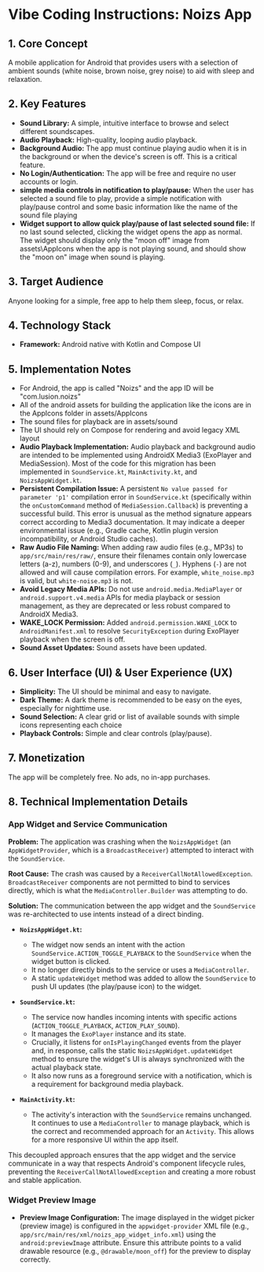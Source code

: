 # Vibe Coding Instructions: Noizs App

## 1. Core Concept

A mobile application for Android that provides users with a selection of ambient sounds (white noise, brown noise, grey noise) to aid with sleep and relaxation.

## 2. Key Features

*   **Sound Library:** A simple, intuitive interface to browse and select different soundscapes.
*   **Audio Playback:** High-quality, looping audio playback.
*   **Background Audio:** The app must continue playing audio when it is in the background or when the device's screen is off. This is a critical feature.
*   **No Login/Authentication:** The app will be free and require no user accounts or login.
*   **simple media controls in notification to play/pause:** When the user has selected a sound file to play, provide a simple notification with play/pause control and some basic information like the name of the sound file playing
*   **Widget support to allow quick play/pause of last selected sound file:** If no last sound selected, clicking the widget opens the app as normal. The widget should display only the "moon off" image from assets\AppIcons when the app is not playing sound, and should show the "moon on" image when sound is playing. 

## 3. Target Audience

Anyone looking for a simple, free app to help them sleep, focus, or relax.

## 4. Technology Stack

*   **Framework:** Android native with Kotlin and Compose UI

## 5. Implementation Notes
* For Android, the app is called "Noizs" and the app ID will be "com.lusion.noizs"
* All of the android assets for building the application like the icons are in the AppIcons folder in assets/AppIcons
* The sound files for playback are in assets/sound
* The UI should rely on Compose for rendering and avoid legacy XML layout
* **Audio Playback Implementation:** Audio playback and background audio are intended to be implemented using AndroidX Media3 (ExoPlayer and MediaSession). Most of the code for this migration has been implemented in `SoundService.kt`, `MainActivity.kt`, and `NoizsAppWidget.kt`.
* **Persistent Compilation Issue:** A persistent `No value passed for parameter 'p1'` compilation error in `SoundService.kt` (specifically within the `onCustomCommand` method of `MediaSession.Callback`) is preventing a successful build. This error is unusual as the method signature appears correct according to Media3 documentation. It may indicate a deeper environmental issue (e.g., Gradle cache, Kotlin plugin version incompatibility, or Android Studio caches).
* **Raw Audio File Naming:** When adding raw audio files (e.g., MP3s) to `app/src/main/res/raw/`, ensure their filenames contain only lowercase letters (a-z), numbers (0-9), and underscores (`_`). Hyphens (`-`) are not allowed and will cause compilation errors. For example, `white_noise.mp3` is valid, but `white-noise.mp3` is not.
* **Avoid Legacy Media APIs:** Do not use `android.media.MediaPlayer` or `android.support.v4.media` APIs for media playback or session management, as they are deprecated or less robust compared to AndroidX Media3.
* **WAKE_LOCK Permission:** Added `android.permission.WAKE_LOCK` to `AndroidManifest.xml` to resolve `SecurityException` during ExoPlayer playback when the screen is off.
* **Sound Asset Updates:** Sound assets have been updated.

## 6. User Interface (UI) & User Experience (UX)

*   **Simplicity:** The UI should be minimal and easy to navigate.
*   **Dark Theme:** A dark theme is recommended to be easy on the eyes, especially for nighttime use.
*   **Sound Selection:** A clear grid or list of available sounds with simple icons representing each choice
*   **Playback Controls:** Simple and clear controls (play/pause).

## 7. Monetization

The app will be completely free. No ads, no in-app purchases.

## 8. Technical Implementation Details

### App Widget and Service Communication

**Problem:** The application was crashing when the `NoizsAppWidget` (an `AppWidgetProvider`, which is a `BroadcastReceiver`) attempted to interact with the `SoundService`.

**Root Cause:** The crash was caused by a `ReceiverCallNotAllowedException`. `BroadcastReceiver` components are not permitted to bind to services directly, which is what the `MediaController.Builder` was attempting to do.

**Solution:** The communication between the app widget and the `SoundService` was re-architected to use intents instead of a direct binding.

*   **`NoizsAppWidget.kt`:**
    *   The widget now sends an intent with the action `SoundService.ACTION_TOGGLE_PLAYBACK` to the `SoundService` when the widget button is clicked.
    *   It no longer directly binds to the service or uses a `MediaController`.
    *   A static `updateWidget` method was added to allow the `SoundService` to push UI updates (the play/pause icon) to the widget.

*   **`SoundService.kt`:**
    *   The service now handles incoming intents with specific actions (`ACTION_TOGGLE_PLAYBACK`, `ACTION_PLAY_SOUND`).
    *   It manages the `ExoPlayer` instance and its state.
    *   Crucially, it listens for `onIsPlayingChanged` events from the player and, in response, calls the static `NoizsAppWidget.updateWidget` method to ensure the widget's UI is always synchronized with the actual playback state.
    *   It also now runs as a foreground service with a notification, which is a requirement for background media playback.

*   **`MainActivity.kt`:**
    *   The activity's interaction with the `SoundService` remains unchanged. It continues to use a `MediaController` to manage playback, which is the correct and recommended approach for an `Activity`. This allows for a more responsive UI within the app itself.

This decoupled approach ensures that the app widget and the service communicate in a way that respects Android's component lifecycle rules, preventing the `ReceiverCallNotAllowedException` and creating a more robust and stable application.

### Widget Preview Image

*   **Preview Image Configuration:** The image displayed in the widget picker (preview image) is configured in the `appwidget-provider` XML file (e.g., `app/src/main/res/xml/noizs_app_widget_info.xml`) using the `android:previewImage` attribute. Ensure this attribute points to a valid drawable resource (e.g., `@drawable/moon_off`) for the preview to display correctly.